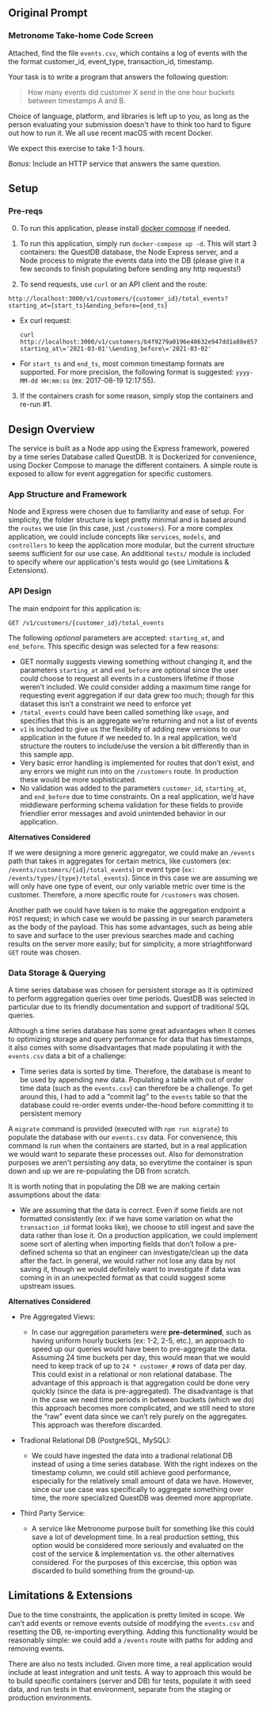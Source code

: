 ## Original Prompt
### Metronome Take-home Code Screen

Attached, find the file `events.csv`, which contains a log of events with the
the format customer\_id, event\_type, transaction\_id, timestamp.

Your task is to write a program that answers the following question:

> How many events did customer X send in the one hour buckets between timestamps A and B.

Choice of language, platform, and libraries is left up to you, as long as the
person evaluating your submission doesn't have to think too hard to figure out
how to run it. We all use recent macOS with recent Docker.

We expect this exercise to take 1-3 hours.

*Bonus:* Include an HTTP service that answers the same question.

## Setup

### Pre-reqs
0. To run this application, please install [docker compose](https://docs.docker.com/compose/install/) if needed.

1. To run this application, simply run `docker-compose up -d`. This will start 3 containers: the QuestDB database, the Node Express server, and a Node process to migrate the events data into the DB (please give it a few seconds to finish populating before sending any http requests!)
2. To send requests, use `curl` or an API client and the route:
```
http://localhost:3000/v1/customers/{customer_id}/total_events?starting_at={start_ts}&ending_before={end_ts}
```
  - Ex curl request:
    ```
    curl http://localhost:3000/v1/customers/b4f9279a0196e40632e947dd1a88e857/total_events\?starting_at\='2021-03-01'\&ending_before\='2021-03-02'
    ```
  - For `start_ts` and `end_ts`, most common timestamp formats are supported. For more precision, the following format is suggested: `yyyy-MM-dd HH:mm:ss` (ex: 2017-08-19 12:17:55).
3. If the containers crash for some reason, simply stop the containers and re-run #1.

## Design Overview

The service is built as a Node app using the Express framework, powered by a time series Database called QuestDB. It is Dockerized for convenience, using Docker Compose to manage the different containers. A simple route is exposed to allow for event aggregation for specific customers.

### App Structure and Framework

Node and Express were chosen due to familiarity and ease of setup. For simplicity, the folder structure is kept pretty minimal and is based around the `routes` we use (in this case, just `/customers`). For a more complex application, we could include concepts like `services`, `models`, and `controllers` to keep the application more modular, but the current structure seems sufficient for our use case. An additional `tests/` module is included to specify where our application's tests would go (see Limitations & Extensions).

### API Design

The main endpoint for this application is:

`GET /v1/customers/{customer_id}/total_events`

The following *optional* parameters are accepted: `starting_at`, and `end_before`. This specific design was selected for a few reasons:

- GET normally suggests viewing something without changing it, and the parameters `starting_at` and `end_before` are optional since the user could choose to request all events in a customers lifetime if those weren’t included. We could consider adding a maximum time range for requesting event aggregation if our data grew too much; though for this dataset this isn’t a constraint we need to enforce yet
- `/total_events` could have been called something like `usage`, and specifies that this is an aggregate we’re returning and not a list of events
- `v1` is included to give us the flexibility of adding new versions to our application in the future if we needed to. In a real application, we’d structure the routers to include/use the version a bit differently than in this sample app.
- Very basic error handling is implemented for routes that don’t exist, and any errors we might run into on the `/customers` route. In production these would be more sophisticated.
- No validation was added to the parameters `customer_id`, `starting_at`, and `end_before` due to time constraints. On a real application, we’d have middleware performing schema validation for these fields to provide friendlier error messages and avoid unintended behavior in our application.

**Alternatives Considered**

If we were designing a more generic aggregator, we could make an `/events` path that takes in aggregates for certain metrics, like customers (ex: `/events/customers/{id}/total_events`) or event type (`ex: /events/types/{type}/total_events`). Since in this case we are assuming we will only have one type of event, our only variable metric over time is the customer. Therefore, a more specific route for `/customers` was chosen.

Another path we could have taken is to make the aggregation endpoint a `POST` request; in which case we would be passing in our search parameters as the body of the payload. This has some advantages, such as being able to save and surface to the user previous searches made and caching results on the server more easily; but for simplicity, a more striaghtforward `GET` route was chosen.

### Data Storage & Querying

A time series database was chosen for persistent storage as it is optimized to perform aggregation queries over time periods. QuestDB was selected in particular due to its friendly documentation and support of traditional SQL queries.

Although a time series database has some great advantages when it comes to optimizing storage and query performance for data that has timestamps, it also comes with some disadvantages that made populating it with the `events.csv` data a bit of a challenge:

- Time series data is sorted by time. Therefore, the database is meant to be used by appending new data. Populating a table with out of order time data (such as the `events.csv`) can therefore be a challenge. To get around this, I had to add a “commit lag” to the `events` table so that the database could re-order events under-the-hood before committing it to persistent memory

A `migrate` command is provided (executed with `npm run migrate`) to populate the database with our `events.csv` data. For convenience, this command is run when the containers are started, but in a real application we would want to separate these processes out. Also for demonstration purposes we aren't persisting any data, so everytime the container is spun down and up we are re-populating the DB from scratch.

It is worth noting that in populating the DB we are making certain assumptions about the data:

- We are assuming that the data is correct. Even if some fields are not formatted consistently (ex: if we have some variation on what the `transaction_id` format looks like), we choose to still ingest and save the data rather than lose it. On a production application, we could implement some sort of alerting when importing fields that don’t follow a pre-defined schema so that an engineer can investigate/clean up the data after the fact. In general, we would rather not lose any data by not saving it, though we would definitely want to investigate if data was coming in in an unexpected format as that could suggest some upstream issues.

**Alternatives Considered**

- Pre Aggregated Views:
  - In case our aggregation parameters were **pre-determined**, such as having uniform hourly buckets (ex: 1-2, 2-5, etc.), an approach to speed up our queries would have been to pre-aggregate the data. Assuming 24 time buckets per day, this would mean that we would need to keep track of up to `24 * customer_#` rows of data per day. This could exist in a relational or non relational database. The advantage of this approach is that aggregation could be done very quickly (since the data is pre-aggregated). The disadvantage is that in the case we need time periods in between buckets (which we do) this approach becomes more complicated, and we still need to store the “raw” event data since we can’t rely purely on the aggregates. This approach was therefore discarded.

- Tradional Relational DB (PostgreSQL, MySQL):
  - We could have ingested the data into a tradional relational DB instead of using a time series database. With the right indexes on the timestamp column, we could still achieve good performance, especially for the relatively small amount of data we have. However, since our use case was specifically to aggregate something over time, the more specialized QuestDB was deemed more appropriate.

- Third Party Service:
  - A service like Metronome purpose built for something like this could save a lot of development time. In a real production setting, this option would be considered more seriously and evaluated on the cost of the service & implementation vs. the other alternatives considered. For the purposes of this excercise, this option was discarded to build something from the ground-up.

## Limitations & Extensions

Due to the time constraints, the application is pretty limited in scope. We can’t add events or remove events outside of modifying the `events.csv` and resetting the DB, re-importing everything. Adding this functionality would be reasonably simple: we could add a `/events` route with paths for adding and removing events.

There are also no tests included. Given more time, a real application would include at least integration and unit tests. A way to approach this would be to build specific containers (server and DB) for tests, populate it with seed data, and run tests in that environment, separate from the staging or production environments.
